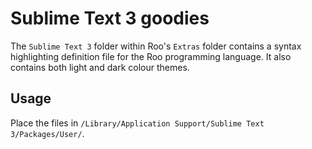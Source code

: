 # Sublime Text 3 goodies

The `Sublime Text 3` folder within Roo's `Extras` folder contains a syntax highlighting definition file for the Roo programming language. It also contains both light and dark colour themes.

## Usage
Place the files in `/Library/Application Support/Sublime Text 3/Packages/User/`.